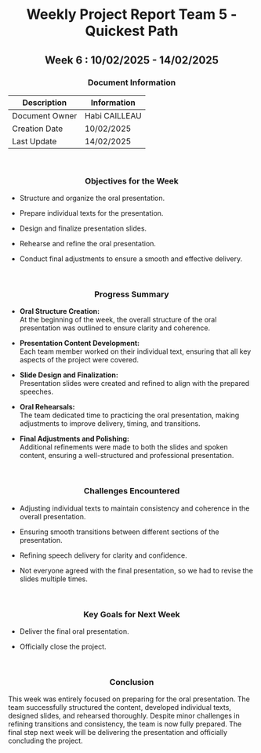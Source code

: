 <div align="center">

# Weekly Project Report Team 5 - Quickest Path  
## Week 6 : 10/02/2025 - 14/02/2025  

### Document Information

| Description    | Information   |
| -------------- | ------------- |
| Document Owner | Habi CAILLEAU |
| Creation Date  | 10/02/2025    |
| Last Update    | 14/02/2025    |

</div>

<br>

<div align="center">

### Objectives for the Week
</div>

- Structure and organize the oral presentation.  
  
- Prepare individual texts for the presentation.  

- Design and finalize presentation slides.  

- Rehearse and refine the oral presentation.  

- Conduct final adjustments to ensure a smooth and effective delivery.

<br>

<div align="center">

### Progress Summary
</div>

- **Oral Structure Creation:**  
  At the beginning of the week, the overall structure of the oral presentation was outlined to ensure clarity and coherence.

- **Presentation Content Development:**  
  Each team member worked on their individual text, ensuring that all key aspects of the project were covered.

- **Slide Design and Finalization:**  
  Presentation slides were created and refined to align with the prepared speeches.

- **Oral Rehearsals:**  
  The team dedicated time to practicing the oral presentation, making adjustments to improve delivery, timing, and transitions.

- **Final Adjustments and Polishing:**  
  Additional refinements were made to both the slides and spoken content, ensuring a well-structured and professional presentation.

<br>

<div align="center">

### Challenges Encountered
</div>

- Adjusting individual texts to maintain consistency and coherence in the overall presentation.  

- Ensuring smooth transitions between different sections of the presentation.  

- Refining speech delivery for clarity and confidence.

- Not everyone agreed with the final presentation, so we had to revise the slides multiple times.


<br>

<div align="center">

### Key Goals for Next Week
</div>

- Deliver the final oral presentation.  

- Officially close the project.  

<br>

<div align="center">

### Conclusion
</div>

This week was entirely focused on preparing for the oral presentation. The team successfully structured the content, developed individual texts, designed slides, and rehearsed thoroughly. Despite minor challenges in refining transitions and consistency, the team is now fully prepared. The final step next week will be delivering the presentation and officially concluding the project.
